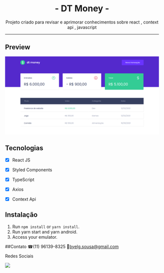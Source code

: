 <h1 align="center">
- DT Money -
</h1>

<p align="center">Projeto criado para revisar e aprimorar conhecimentos sobre react , context api , javascript 
</p>

<hr>

## Preview

<img src="./src/assets/dt-money.png">

## Tecnologias

- [x] React JS
- [x] Styled Components
- [x] TypeScript
- [x] Axios
- [x] Context Api



## Instalação

1. Run `npm install` or `yarn install`.<br />
2. Run yarn start and yarn android.
3. Access your emulator.


##Contato
☎(11) 96139-8325
📧byelg.sousa@gmail.com

Redes Sociais

<a href="https://www.linkedin.com/in/gabriel-sousa-5a719893/">
  <img src="https://icomoon.io/icons39f00d9/4/456.svg"></img>
</a>

